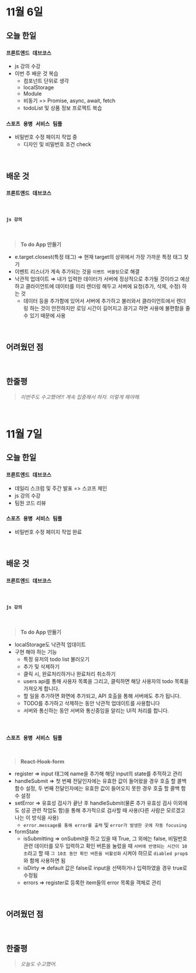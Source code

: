 # 11월 6일

## 오늘 한일

### `프론트엔드 데브코스`

- js 강의 수강
- 이번 주 배운 것 복습
  - 컴포넌트 단위로 생각
  - localStorage
  - Module
  - 비동기 => Promise, async, await, fetch
  - todoList 및 상품 정보 프로젝트 복습

### `스포츠 용병 서비스 팀플`

- 비밀번호 수정 페이지 작업 중
  - 디자인 및 비밀번호 조건 check

<br>

## 배운 것

### `프론트엔드 데브코스`

<br>

#### `js 강의`

<br>

> **To do App 만들기**

- e.target.closest(특정 태그) ⇒ 현재 target의 상위에서 가장 가까운 특정 태그 찾기
- 이벤트 리스너가 계속 추가되는 것을 `이벤트 버블링`으로 해결
- 낙관적 업데이트 ⇒ 내가 입력한 데이터가 서버에 정상적으로 추가될 것이라고 예상하고 클라이언트에 데이터를 미리 렌더링 해두고 서버에 요청(추가, 삭제, 수정) 하는 것
  - 데이터 등을 추가함에 있어서 서버에 추가하고 불러와서 클라이언트에서 렌더링 하는 것이 안전하지만 로딩 시간이 길어지고 끊기고 하면 사용에 불편함을 줄 수 있기 때문에 사용

<br>

## 어려웠던 점

<br>

## 한줄평

> _이번주도 수고했어!!! 계속 집중해서 하자. 이렇게 해야해._

<br>

# 11월 7일

## 오늘 한일

### `프론트엔드 데브코스`

- 데일리 스크럼 및 주간 발표 => 스코프 체인
- js 강의 수강
- 팀원 코드 리뷰

### `스포츠 용병 서비스 팀플`

- 비밀번호 수정 페이지 작업 완료

<br>

## 배운 것

### `프론트엔드 데브코스`

<br>

#### `js 강의`

<br>

> **To do App 만들기**

- localStorage도 낙관적 업데이트
- 구현 해야 하는 기능
  - 특정 유저의 todo list 불러오기
  - 추가 및 삭제하기
  - 클릭 시, 완료처리하거나 완료처리 취소하기
  - users api를 통해 사용자 목록을 그리고, 클릭하면 해당 사용자의 todo 목록을 가져오게 합니다.
  - 할 일을 추가하면 화면에 추가되고, API 호출을 통해 서버에도 추가 됩니다.
  - TODO를 추가하고 삭제하는 동안 낙관적 업데이트를 사용합니다
  - 서버와 통신하는 동안 서버와 통신중임을 알리는 UI적 처리를 합니다.

<br>

### `스포츠 용병 서비스 팀플`

<br>

> **React-Hook-form**

- register ⇒ input 태그에 name을 추가해 해당 input의 state를 추적하고 관리
- handleSubmit ⇒ 첫 번째 전달인자에는 유효한 값이 들어왔을 경우 호출 할 콜백 함수 설정, 두 번째 전달인자에는 유효한 값이 들어오지 못한 경우 호출 할 콜백 함수 설정
- setError ⇒ 유효성 검사가 끝난 후 handleSubmit(물론 추가 유효성 검사 이외에도 성공 관련 작업도 함)을 통해 추가적으로 검사할 때 사용(다른 사람은 모르겠고 나는 이 방식을 사용)
  - `error.message를 통해 error를 출력` 및 `error가 발생한 곳에 자동 focusing`
- formState
  - isSubmitting ⇒ onSubmit을 하고 있을 때 True, 그 외에는 false, 비밀번호 관련 데이터를 모두 입력하고 확인 버튼을 눌렀을 때 `서버에 반영되는 시간이 10초`라고 할 때 `그 10초 동안 확인 버튼을 비활성화` 시켜야 하므로 `diabled prop`s와 함께 사용하면 됨
  - isDirty ⇒ default 값은 false로 input을 선택하거나 입력하였을 경우 true로 수정됨
  - errors ⇒ register로 등록한 item들의 error 목록을 객체로 관리

<br>

## 어려웠던 점

<br>

## 한줄평

> _오늘도 수고했어._

<br>
